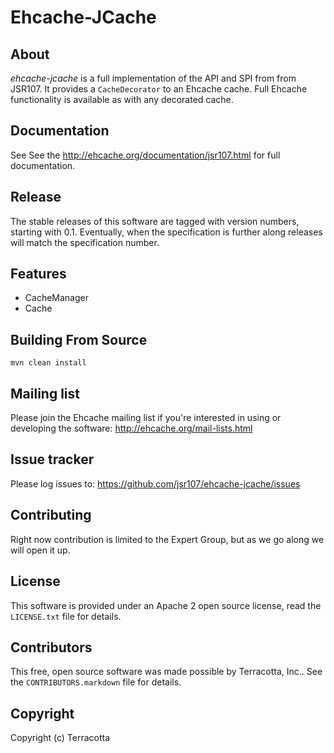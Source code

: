 Ehcache-JCache
==============


About
-----

*ehcache-jcache* is a full implementation of the API and SPI from from JSR107. It provides a `CacheDecorator` to an Ehcache cache. Full
Ehcache functionality is available as with any decorated cache.

Documentation
-------------

See See the <http://ehcache.org/documentation/jsr107.html> for full documentation.


Release
--------

The stable releases of this software are tagged with version numbers, starting with 0.1. Eventually, when the specification is further
along releases will match the specification number.


Features
--------

- CacheManager
- Cache


Building From Source
--------------------

`mvn clean install`


Mailing list
------------

Please join the Ehcache mailing list if you're interested in using or developing the software: <http://ehcache.org/mail-lists.html>


Issue tracker
-------------

Please log issues to: <https://github.com/jsr107/ehcache-jcache/issues>


Contributing
------------

Right now contribution is limited to the Expert Group, but as we go along we will open it up.


License
-------

This software is provided under an Apache 2 open source license, read the `LICENSE.txt` file for details.


Contributors
------------

This free, open source software was made possible by Terracotta, Inc.. See the `CONTRIBUTORS.markdown` file for details.


Copyright
---------

Copyright (c) Terracotta